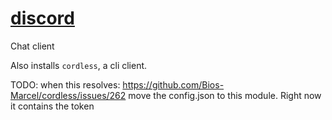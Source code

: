 # [discord](https://wiki.archlinux.org/index.php/Discord)

Chat client

Also installs `cordless`, a cli client.

TODO: when this resolves: <https://github.com/Bios-Marcel/cordless/issues/262>
move the config.json to this module. Right now it contains the token
